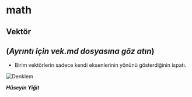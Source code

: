 # math

## Vektör

(*Ayrıntı için vek.md dosyasına göz atın*)
---
- Birim vektörlerin sadece kendi eksenlerinin yönünü gösterdiğinin ispatı.

![Denklem](https://github.com/ruzgiiar/math/blob/main/ispat.pn)

***Hüseyin Yiğit***
